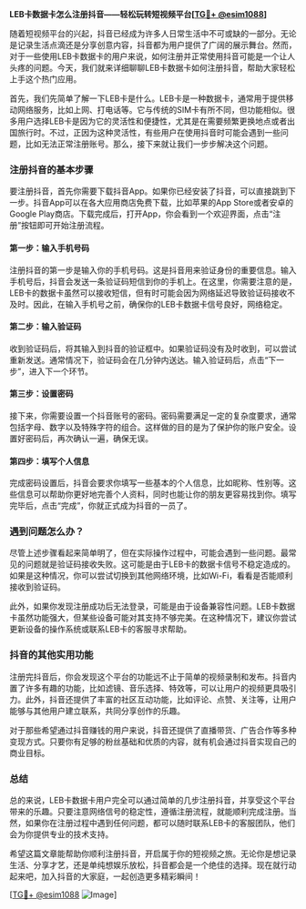 **LEB卡数据卡怎么注册抖音——轻松玩转短视频平台[[TG💪+ @esim1088](https://t.me/s/esim1088)]**

随着短视频平台的兴起，抖音已经成为许多人日常生活中不可或缺的一部分。无论是记录生活点滴还是分享创意内容，抖音都为用户提供了广阔的展示舞台。然而，对于一些使用LEB卡数据卡的用户来说，如何注册并正常使用抖音可能是一个让人头疼的问题。今天，我们就来详细聊聊LEB卡数据卡如何注册抖音，帮助大家轻松上手这个热门应用。

首先，我们先简单了解一下LEB卡是什么。LEB卡是一种数据卡，通常用于提供移动网络服务，比如上网、打电话等。它与传统的SIM卡有所不同，但功能相似。很多用户选择LEB卡是因为它的灵活性和便捷性，尤其是在需要频繁更换地点或者出国旅行时。不过，正因为这种灵活性，有些用户在使用抖音时可能会遇到一些问题，比如无法正常注册账号。那么，接下来就让我们一步步解决这个问题。

### 注册抖音的基本步骤

要注册抖音，首先你需要下载抖音App。如果你已经安装了抖音，可以直接跳到下一步。抖音App可以在各大应用商店免费下载，比如苹果的App Store或者安卓的Google Play商店。下载完成后，打开App，你会看到一个欢迎界面，点击“注册”按钮即可开始注册流程。

#### 第一步：输入手机号码

注册抖音的第一步是输入你的手机号码。这是抖音用来验证身份的重要信息。输入手机号后，抖音会发送一条验证码短信到你的手机上。在这里，你需要注意的是，LEB卡的数据卡虽然可以接收短信，但有时可能会因为网络延迟导致验证码接收不及时。因此，在输入手机号之前，确保你的LEB卡数据卡信号良好，网络稳定。

#### 第二步：输入验证码

收到验证码后，将其输入到抖音的验证框中。如果验证码没有及时收到，可以尝试重新发送。通常情况下，验证码会在几分钟内送达。输入验证码后，点击“下一步”，进入下一个环节。

#### 第三步：设置密码

接下来，你需要设置一个抖音账号的密码。密码需要满足一定的复杂度要求，通常包括字母、数字以及特殊字符的组合。这样做的目的是为了保护你的账户安全。设置好密码后，再次确认一遍，确保无误。

#### 第四步：填写个人信息

完成密码设置后，抖音会要求你填写一些基本的个人信息，比如昵称、性别等。这些信息可以帮助你更好地完善个人资料，同时也能让你的朋友更容易找到你。填写完毕后，点击“完成”，你就正式成为抖音的一员了。

### 遇到问题怎么办？

尽管上述步骤看起来简单明了，但在实际操作过程中，可能会遇到一些问题。最常见的问题就是验证码接收失败。这可能是由于LEB卡的数据卡信号不稳定造成的。如果是这种情况，你可以尝试切换到其他网络环境，比如Wi-Fi，看看是否能顺利接收到验证码。

此外，如果你发现注册成功后无法登录，可能是由于设备兼容性问题。LEB卡数据卡虽然功能强大，但某些设备可能对其支持不够完美。在这种情况下，建议你尝试更新设备的操作系统或联系LEB卡的客服寻求帮助。

### 抖音的其他实用功能

注册完抖音后，你会发现这个平台的功能远不止于简单的视频录制和发布。抖音内置了许多有趣的功能，比如滤镜、音乐选择、特效等，可以让用户的视频更具吸引力。此外，抖音还提供了丰富的社区互动功能，比如评论、点赞、关注等，让用户能够与其他用户建立联系，共同分享创作的乐趣。

对于那些希望通过抖音赚钱的用户来说，抖音还提供了直播带货、广告合作等多种变现方式。只要你有足够的粉丝基础和优质的内容，就有机会通过抖音实现自己的商业目标。

### 总结

总的来说，LEB卡数据卡用户完全可以通过简单的几步注册抖音，并享受这个平台带来的乐趣。只要注意网络信号的稳定性，遵循注册流程，就能顺利完成注册。当然，如果你在注册过程中遇到任何问题，都可以随时联系LEB卡的客服团队，他们会为你提供专业的技术支持。

希望这篇文章能帮助你顺利注册抖音，开启属于你的短视频之旅。无论你是想记录生活、分享才艺，还是单纯想娱乐放松，抖音都会是一个绝佳的选择。现在就行动起来吧，加入抖音的大家庭，一起创造更多精彩瞬间！

[[TG💪+ @esim1088](https://t.me/s/esim1088) ![Image](https://i.postimg.cc/4NQfJmqS/Snipaste-2025-05-13-00-14-12.png)]